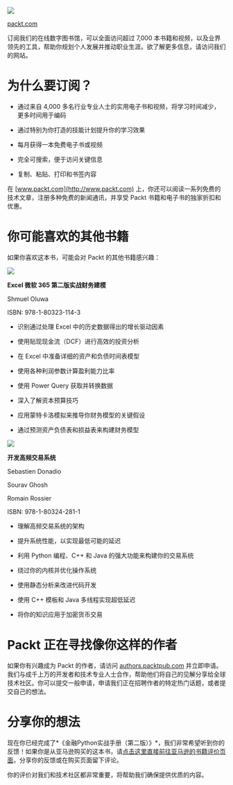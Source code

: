 ![](../Images/New_Packt_Logo.png)

[packt.com](http://packt.com)

订阅我们的在线数字图书馆，可以全面访问超过 7,000 本书籍和视频，以及业界领先的工具，帮助你规划个人发展并推动职业生涯。欲了解更多信息，请访问我们的网站。

# 为什么要订阅？

+   通过来自 4,000 多名行业专业人士的实用电子书和视频，将学习时间减少，更多时间用于编码

+   通过特别为你打造的技能计划提升你的学习效果

+   每月获得一本免费电子书或视频

+   完全可搜索，便于访问关键信息

+   复制、粘贴、打印和书签内容

在 [www.packt.com](http://www.packt.com) 上，你还可以阅读一系列免费的技术文章，注册多种免费的新闻通讯，并享受 Packt 书籍和电子书的独家折扣和优惠。

# 你可能喜欢的其他书籍

如果你喜欢这本书，可能会对 Packt 的其他书籍感兴趣：

[![](../Images/9781803231143.png)](https://www.packtpub.com/product/hands-on-financial-modeling-with-excel-for-microsoft-365-second-edition/9781803231143)

**Excel 微软 365 第二版实战财务建模**

Shmuel Oluwa

ISBN: 978-1-80323-114-3

+   识别通过处理 Excel 中的历史数据得出的增长驱动因素

+   使用贴现现金流（DCF）进行高效的投资分析

+   在 Excel 中准备详细的资产和负债时间表模型

+   使用各种利润参数计算盈利能力比率

+   使用 Power Query 获取并转换数据

+   深入了解资本预算技巧

+   应用蒙特卡洛模拟来推导你财务模型的关键假设

+   通过预测资产负债表和损益表来构建财务模型

[![](../Images/9781803242811.png)](Other_Books_You_May_Enjoy.xhtml)

**开发高频交易系统**

Sebastien Donadio

Sourav Ghosh

Romain Rossier

ISBN: 978-1-80324-281-1

+   理解高频交易系统的架构

+   提升系统性能，以实现最低可能的延迟

+   利用 Python 编程、C++ 和 Java 的强大功能来构建你的交易系统

+   绕过你的内核并优化操作系统

+   使用静态分析来改进代码开发

+   使用 C++ 模板和 Java 多线程实现超低延迟

+   将你的知识应用于加密货币交易

# Packt 正在寻找像你这样的作者

如果你有兴趣成为 Packt 的作者，请访问 [authors.packtpub.com](http://authors.packtpub.com) 并立即申请。我们与成千上万的开发者和技术专业人士合作，帮助他们将自己的见解分享给全球技术社区。你可以提交一般申请，申请我们正在招聘作者的特定热门话题，或者提交自己的想法。

# 分享你的想法

现在你已经完成了*《金融Python实战手册（第二版）》*，我们非常希望听到你的反馈！如果你是从亚马逊购买的这本书，请[点击这里直接前往亚马逊的书籍评价页面](https://packt.link/r/1803243198)，分享你的反馈或在购买页面留下评论。

你的评价对我们和技术社区都非常重要，将帮助我们确保提供优质的内容。
